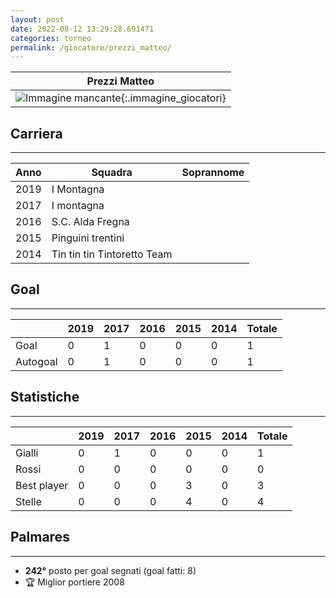 ```yaml
---
layout: post
date: 2022-08-12 13:29:28.691471
categories: torneo
permalink: /giocatore/prezzi_matteo/
---
```

<link rel='stylesheets' href='./../assets/giocatori.css'>

| Prezzi Matteo |
|:-----:|
| ![Immagine mancante]('./../../assets/giocatori/prezzi_matteo.png){:.immagine_giocatori} |


## Carriera
----

|Anno|Squadra|Soprannome|
|:---:|---|---|
|2019|I Montagna||
|2017|I montagna||
|2016|S.C. Alda Fregna||
|2015|Pinguini trentini||
|2014|Tin tin tin Tintoretto Team||


## Goal
----

| |2019|2017|2016|2015|2014| Totale |
|---|---|---|---|---|---|---|
|Goal|0|1|0|0|0|1|
|Autogoal|0|1|0|0|0|1|


## Statistiche
----

| |2019|2017|2016|2015|2014| Totale |
|---|---|---|---|---|---|---|
|Gialli|0|1|0|0|0|1|
|Rossi|0|0|0|0|0|0|
|Best player|0|0|0|3|0|3|
|Stelle|0|0|0|4|0|4|


## Palmares
----

- **242°** posto per goal segnati (goal fatti: 8)
- 🏆 Miglior portiere 2008
